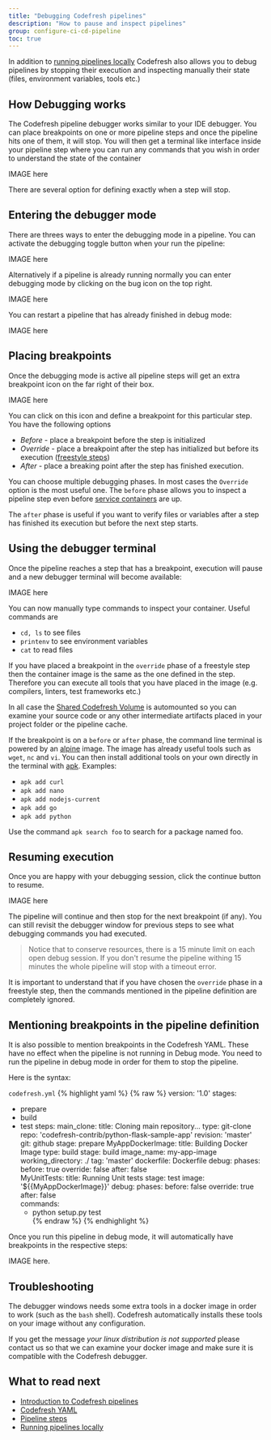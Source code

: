 ```yaml
---
title: "Debugging Codefresh pipelines"
description: "How to pause and inspect pipelines"
group: configure-ci-cd-pipeline
toc: true
---
```


In addition to [running pipelines locally]({{site.baseurl}}/docs/configure-ci-cd-pipeline/running-pipelines-locally/) Codefresh also allows you to debug pipelines by stopping their execution and inspecting manually their state (files, environment variables, tools etc.)

## How Debugging works

The Codefresh pipeline debugger works similar to your IDE debugger. You can place breakpoints on one or more pipeline steps and once the pipeline hits one of them, it will stop. You will then get a terminal like interface inside your pipeline step where you can run any commands that you wish in order to understand the state of the container


IMAGE here

There are several option for defining exactly when a step will stop.

## Entering the debugger mode

There are threes ways to enter the debugging mode in a pipeline. You can activate the debugging toggle button when your run the pipeline:

IMAGE here

Alternatively if a pipeline is already running normally you can enter debugging mode by clicking on the bug icon on the top right.

IMAGE here

You can restart a pipeline that has already finished in debug mode:

IMAGE here


## Placing breakpoints

Once the debugging mode is active all pipeline steps will get an extra breakpoint icon on the far right of their box.

IMAGE here

You can click on this icon and define a breakpoint for this particular step. You have the following options

* *Before* - place a breakpoint before the step is initialized 
* *Override* - place a breakpoint after the step has initialized but before its execution ([freestyle steps]({{site.baseurl}}/docs/codefresh-yaml/steps/freestyle/))
* *After* - place a breaking point after the step has finished execution.

You can choose multiple debugging phases. In most cases the `Override` option is the most useful one. The `before` phase allows you to inspect
a pipeline step even before [service containers]({{site.baseurl}}/docs/codefresh-yaml/service-containers/) are up.

The `after` phase is useful if you want to verify files or variables after a step has finished its execution but before the next step starts. 


## Using the debugger terminal

Once the pipeline reaches a step that has a breakpoint, execution will pause and a new debugger terminal will become available:

IMAGE here

You can now manually type commands to inspect your container. Useful commands are

* `cd, ls` to see files
* `printenv` to see environment variables
* `cat` to read files

If you have placed a breakpoint in the `override` phase of a freestyle step then the container image is the same as the one defined in the step. Therefore you can execute all tools that you have placed in the image (e.g. compilers, linters, test frameworks etc.)

In all case the [Shared Codefresh Volume]({{site.baseurl}}/docs/configure-ci-cd-pipeline/introduction-to-codefresh-pipelines/#sharing-the-workspace-between-build-steps) is automounted so you can examine your source code or any other intermediate artifacts placed in your project folder or the pipeline cache.

If the breakpoint is on a `before` or `after` phase, the command line terminal is powered by an [alpine](https://alpinelinux.org/) image. The image has already useful tools such as `wget`, `nc` and `vi`. You can then install additional tools on your own directly in the terminal with [apk](https://wiki.alpinelinux.org/wiki/Alpine_Linux_package_management). Examples:

* `apk add curl`
* `apk add nano`
* `apk add nodejs-current`
* `apk add go`
* `apk add python`

Use the command `apk search foo` to search for a package named foo.


## Resuming execution

Once you are happy with your debugging session, click the continue button to resume.

IMAGE here

The pipeline will continue and then stop for the next breakpoint (if any). You can still revisit the debugger window for previous steps to see what debugging commands you had executed.

>Notice that to conserve resources, there is a 15 minute limit on each open debug session. If you don't resume the pipeline withing 15 minutes the whole pipeline will stop with a timeout error.

It is important to understand that if you have chosen the `override` phase in a freestyle step, then the commands mentioned in the pipeline definition are completely ignored.

## Mentioning breakpoints in the pipeline definition

It is also possible to mention breakpoints in the Codefresh YAML. These have no effect when the pipeline is not running in Debug mode. You need to run the pipeline in debug mode in order for them to stop the pipeline.

Here is the syntax:

`codefresh.yml`
{% highlight yaml %}
{% raw %}
version: '1.0'
stages:
  - prepare
  - build
  - test
steps:
  main_clone:
    title: Cloning main repository...
    type: git-clone
    repo: 'codefresh-contrib/python-flask-sample-app'
    revision: 'master'
    git: github
    stage: prepare
  MyAppDockerImage:
    title: Building Docker Image
    type: build
    stage: build
    image_name: my-app-image
    working_directory: ./
    tag: 'master'
    dockerfile: Dockerfile
    debug:
      phases:
        before: true
        override: false
        after: false   
  MyUnitTests:
    title: Running Unit tests
    stage: test
    image: '${{MyAppDockerImage}}'
    debug:
      phases:
        before: false
        override: true
        after: false    
    commands:
      - python setup.py test  
{% endraw %}
{% endhighlight %}

Once you run this pipeline in debug mode, it will automatically have breakpoints in the respective steps:

IMAGE here.


## Troubleshooting



The debugger windows needs some extra tools in a docker image in order to work (such as the `bash` shell). Codefresh automatically installs these tools on your image without any configuration.

If you get the message *your linux distribution is not supported* please contact us so that we can examine your docker image and make sure it is compatible with the Codefresh debugger.






## What to read next

* [Introduction to Codefresh pipelines]({{site.baseurl}}/docs/configure-ci-cd-pipeline/introduction-to-codefresh-pipelines)
* [Codefresh YAML]({{site.baseurl}}/docs/codefresh-yaml/what-is-the-codefresh-yaml/)
* [Pipeline steps]({{site.baseurl}}/docs/codefresh-yaml/steps/)
* [Running pipelines locally]({{site.baseurl}}/docs/configure-ci-cd-pipeline/running-pipelines-locally/)
